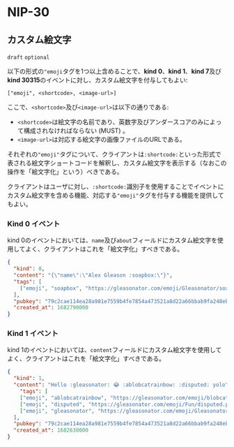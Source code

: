 NIP-30
======

カスタム絵文字
------------

`draft` `optional`

以下の形式の`"emoji`タグを1つ以上含めることで、**kind 0**、**kind 1**、**kind 7**及び**kind 30315**のイベントに対し、カスタム絵文字を付与してもよい:

```
["emoji", <shortcode>, <image-url>]
```

ここで、`<shortcode>`及び`<image-url>`は以下の通りである:

- `<shortcode>`は絵文字の名前であり、英数字及びアンダースコアのみによって構成されなければならない (MUST) 。
- `<image-url>`は対応する絵文字の画像ファイルのURLである。

それぞれの`"emoji"`タグについて、クライアントは`:shortcode:`といった形式で表される絵文字ショートコードを解釈し、カスタム絵文字を表示する（なおこの操作を「絵文字化」という）べきである。

クライアントはユーザに対し、`:shortcode:`識別子を使用することでイベントにカスタム絵文字を含める機能、対応する`"emoji"`タグを付与する機能を提供してもよい。

### Kind 0 イベント

kind 0のイベントにおいては、`name`及び`about`フィールドにカスタム絵文字を使用してよく、クライアントはこれを「絵文字化」すべきである。

```json
{
  "kind": 0,
  "content": "{\"name\":\"Alex Gleason :soapbox:\"}",
  "tags": [
    ["emoji", "soapbox", "https://gleasonator.com/emoji/Gleasonator/soapbox.png"]
  ],
  "pubkey": "79c2cae114ea28a981e7559b4fe7854a473521a8d22a66bbab9fa248eb820ff6",
  "created_at": 1682790000
}
```

### Kind 1 イベント

kind 1のイベントにおいては、`content`フィールドにカスタム絵文字を使用してよく、クライアントはこれを「絵文字化」すべきである。

```json
{
  "kind": 1,
  "content": "Hello :gleasonator: 😂 :ablobcatrainbow: :disputed: yolo",
    "tags": [
    ["emoji", "ablobcatrainbow", "https://gleasonator.com/emoji/blobcat/ablobcatrainbow.png"],
    ["emoji", "disputed", "https://gleasonator.com/emoji/Fun/disputed.png"],
    ["emoji", "gleasonator", "https://gleasonator.com/emoji/Gleasonator/gleasonator.png"]
  ],
  "pubkey": "79c2cae114ea28a981e7559b4fe7854a473521a8d22a66bbab9fa248eb820ff6",
  "created_at": 1682630000
}
```

